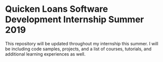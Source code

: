 # Quicken Loans Software Development Internship Summer 2019

This repository will be updated throughout my internship this summer. I will be including code samples, projects, and a list of courses, tutorials, and additional learning experiences as well.

